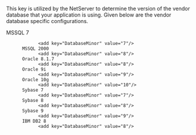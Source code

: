 <properties date="2016-05-11"
SortOrder="76"
/>

This key is utilized by the NetServer to determine the version of the vendor database that your application is using. Given below are the vendor database specific configurations.

MSSQL 7

```
            <add key="DatabaseMinor" value="7"/>
      MSSQL 2000
            <add key="DatabaseMinor" value="8"/>
      Oracle 8.1.7
            <add key="DatabaseMinor" value="8"/>    
      Oracle 9i
            <add key="DatabaseMinor" value="9"/>
      Oracle 10g
            <add key="DatabaseMinor" value="10"/>
      Sybase 7
            <add key="DatabaseMinor" value="7"/>
      Sybase 8
            <add key="DatabaseMinor" value="8"/>
      Sybase 9
            <add key="DatabaseMinor" value="9"/>
      IBM DB2 8
            <add key="DatabaseMinor" value="8"/>
```

